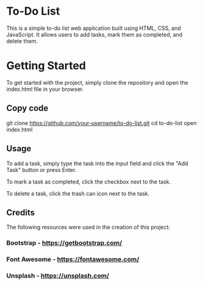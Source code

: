 # To-Do List

This is a simple to-do list web application built using HTML, CSS, and JavaScript. It allows users to add tasks, mark them as completed, and delete them.

# Getting Started
To get started with the project, simply clone the repository and open the index.html file in your browser.

## Copy code
git clone https://github.com/your-username/to-do-list.git
cd to-do-list
open index.html

## Usage
To add a task, simply type the task into the input field and click the "Add Task" button or press Enter.

To mark a task as completed, click the checkbox next to the task.

To delete a task, click the trash can icon next to the task.


## Credits
The following resources were used in the creation of this project:

### Bootstrap - https://getbootstrap.com/
### Font Awesome - https://fontawesome.com/
### Unsplash - https://unsplash.com/
